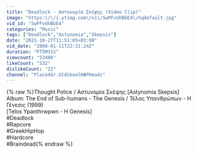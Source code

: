 ```yaml
---
title: "Deadlock - Αστυνομία Σκέψης (Video Clip)"
image: "https:\/\/i.ytimg.com\/vi\/SwPFvUhBbE4\/hqdefault.jpg"
vid_id: "SwPFvUhBbE4"
categories: "Music"
tags: ["Deadlock","Astunomia","Skepsis"]
date: "2021-10-27T11:51:05+03:00"
vid_date: "2008-01-11T22:31:24Z"
duration: "PT5M31S"
viewcount: "53406"
likeCount: "532"
dislikeCount: "22"
channel: "Place4Gr.OldSkoolHΦPHeadz"
---
```

{% raw %}Thought Police / Αστυνομία Σκέψης [Astynomia Skepsis]<br />Album: The End of Sub-humans - The Genesis / Τέλος Υπανθρώπων - Η Γένεσις (1999)<br />[Telos Ypanthrwpwn - H Genesis]<br />#Deadlock<br />#Rapcore<br />#GreekHipHop<br />#Hardcore<br />#Braindead{% endraw %}
